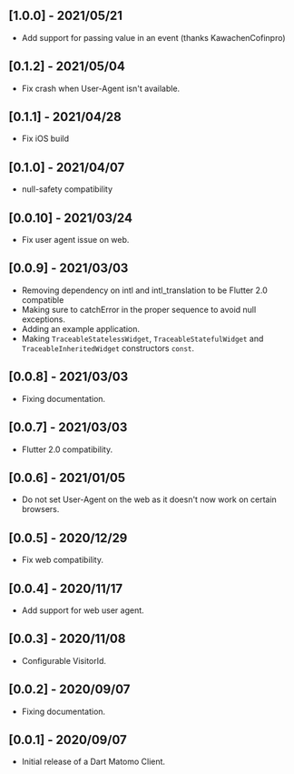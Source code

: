 ## [1.0.0] - 2021/05/21

* Add support for passing value in an event (thanks KawachenCofinpro)

## [0.1.2] - 2021/05/04

* Fix crash when User-Agent isn't available.

## [0.1.1] - 2021/04/28

* Fix iOS build

## [0.1.0] - 2021/04/07

* null-safety compatibility

## [0.0.10] - 2021/03/24

* Fix user agent issue on web.

## [0.0.9] - 2021/03/03

* Removing dependency on intl and intl_translation to be Flutter 2.0 compatible
* Making sure to catchError in the proper sequence to avoid null exceptions.
* Adding an example application.
* Making `TraceableStatelessWidget`, `TraceableStatefulWidget` and `TraceableInheritedWidget` constructors `const`.

## [0.0.8] - 2021/03/03

* Fixing documentation.

## [0.0.7] - 2021/03/03

* Flutter 2.0 compatibility.

## [0.0.6] - 2021/01/05

* Do not set User-Agent on the web as it doesn't now work on certain browsers.

## [0.0.5] - 2020/12/29

* Fix web compatibility.

## [0.0.4] - 2020/11/17

* Add support for web user agent.

## [0.0.3] - 2020/11/08

* Configurable VisitorId.

## [0.0.2] - 2020/09/07

* Fixing documentation.

## [0.0.1] - 2020/09/07

* Initial release of a Dart Matomo Client.
